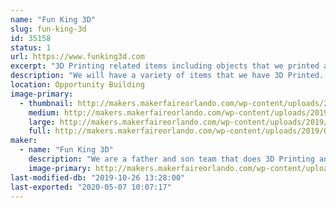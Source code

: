 ```yaml
---
name: "Fun King 3D"
slug: fun-king-3d
id: 35158
status: 1
url: https://www.funking3d.com
excerpt: "3D Printing related items including objects that we printed as well as the printers. We will be displaying the FK-1 for the first time in public!! The FK-1 is a 1200x400x475mm home designed and built 3D Printer! Come see this monster!"
description: "We will have a variety of items that we have 3D Printed. We will also have a couple of printers on display. The FK-1 will be the center piece of our display this year and it is the first time it will be seen in public. This project was over 8 months in the making and it is a sight to see. With a build capacity of 1200x400x475mm it has the potential to build some amazing things."
location: Opportunity Building
image-primary:
  - thumbnail: http://makers.makerfaireorlando.com/wp-content/uploads/2019/09/20181111_111615-1-150x150.jpg
    medium: http://makers.makerfaireorlando.com/wp-content/uploads/2019/09/20181111_111615-1-300x169.jpg
    large: http://makers.makerfaireorlando.com/wp-content/uploads/2019/09/20181111_111615-1-1024x576.jpg
    full: http://makers.makerfaireorlando.com/wp-content/uploads/2019/09/20181111_111615-1.jpg
maker:
  - name: "Fun King 3D"
    description: "We are a father and son team that does 3D Printing and Electronic Projects on YouTube. We love to learn, and teach what we learn."
    image-primary: http://makers.makerfaireorlando.com/wp-content/uploads/2018/07/20180312_200118-1024x576.jpg
last-modified-db: "2019-10-26 13:28:00"
last-exported: "2020-05-07 10:07:17"
---
```

